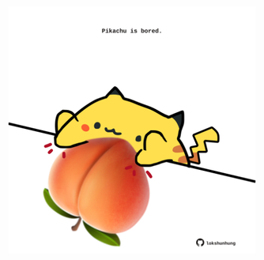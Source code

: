 <!-- built at 17/02/2022, 24:01:17 UTC -->
<p align="center">
  <img width="500" height="500" src="./ReadmeImage.svg">
</p>
